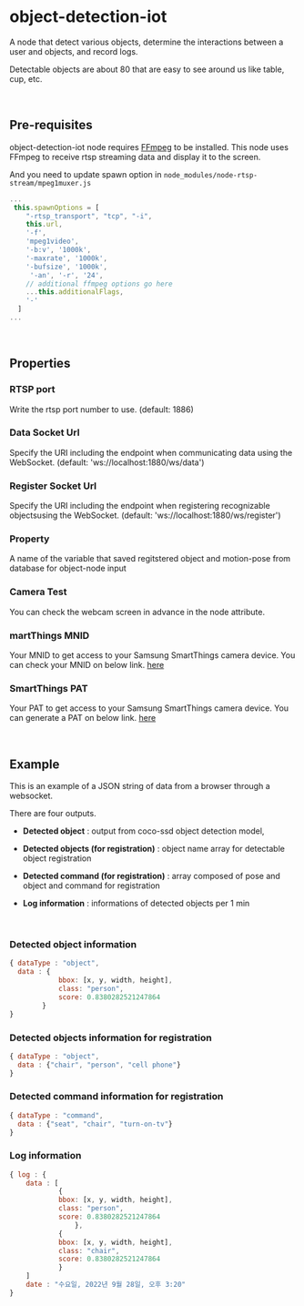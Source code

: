 # object-detection-iot

A node that detect various objects, determine the interactions between a user and objects, and record logs.

Detectable objects are about 80 that are easy to see around us like table, cup, etc.

<br>

## Pre-requisites

 object-detection-iot node requires [FFmpeg](https://ffmpeg.org/) to be installed. This node uses FFmpeg to receive rtsp streaming data and display it to the screen.

 And you need to update spawn option in `node_modules/node-rtsp-stream/mpeg1muxer.js` 

```JavaScript
...
 this.spawnOptions = [
    "-rtsp_transport", "tcp", "-i",
    this.url,
    '-f',
    'mpeg1video',
    '-b:v', '1000k',
    '-maxrate', '1000k',
    '-bufsize', '1000k',
     '-an', '-r', '24',
    // additional ffmpeg options go here
    ...this.additionalFlags,
    '-'
  ]
...
```

<br>

## Properties

### RTSP port
Write the rtsp port number to use. (default: 1886)

### Data Socket Url
Specify the URI including the endpoint when communicating data using the WebSocket. (default: 'ws://localhost:1880/ws/data')

### Register Socket Url
Specify the URI including the endpoint when registering recognizable objectsusing the WebSocket. (default: 'ws://localhost:1880/ws/register')

### Property
A name of the variable that saved regitstered object and motion-pose from database for object-node input

### Camera Test
You can check the webcam screen in advance in the node attribute.

### martThings MNID
Your MNID to get access to your Samsung SmartThings camera device. You can check your MNID on below link.
[here](https://us.account.samsung.com/accounts/v1/STWS/signInGate?response_type=code&locale=en&countryCode=US&client_id=3694457r8f&redirect_uri=https:%2F%2Fsmartthings.developer.samsung.com%2Fsa%2Fsignin%2Fcallback&state=VmpKMGIxTXlSa2hWV0d4V1lteHdjRlJVU2xOT2JHUlhXVE5vYTJKVldrcFdWbEYzVUZFOVBR&goBackURL=https:%2F%2Fsmartthings.developer.samsung.com)

### SmartThings PAT
Your PAT to get access to your Samsung SmartThings camera device. You can generate a PAT on below link.
[here](https://account.samsung.com/accounts/v1/ST/signInGate?response_type=code&client_id=4dt548jm01&redirect_uri=https:%2F%2Faccount.smartthings.com%2FssoCallback&goBackURL=https:%2F%2Faccount.smartthings.com%2Flogin&state=aec1fdbff5b0ad01952ead31d9cd3205c3afa4c2cd3e7803645ceb1c46daac59aHR0cHM6Ly9hY2NvdW50LnNtYXJ0dGhpbmdzLmNvbS90b2tlbnM%3D&countryCode=&locale=ko)

<br>

## Example

This is an example of a JSON string of data from a browser through a websocket.

There are four outputs.

- **Detected object** :  output from coco-ssd object detection model,

- **Detected  objects (for registration)** : object name array for detectable object registration  

- **Detected  command (for registration)** : array composed of pose and object and command for registration 

- **Log information** : informations of detected objects per 1 min

<br>

### Detected object information
```javascript
{ dataType : "object",
  data : {
  			bbox: [x, y, width, height],
  			class: "person",
  			score: 0.8380282521247864
		}
}
```

### Detected objects information for registration
```javascript
{ dataType : "object",
  data : {"chair", "person", "cell phone"}
}
```

### Detected command information for registration
```javascript
{ dataType : "command",
  data : {"seat", "chair", "turn-on-tv"}
}
```

### Log information
```javascript
{ log : {
    data : [
      		{
      		bbox: [x, y, width, height],
  			class: "person",
  			score: 0.8380282521247864
  				},
  			{
  			bbox: [x, y, width, height],
  			class: "chair",
  			score: 0.8380282521247864
  			}
    ]
    date : "수요일, 2022년 9월 28일, 오후 3:20"
}
 
```
